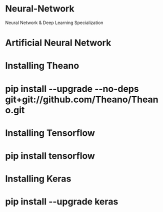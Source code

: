 # Neural-Network
Neural Network &amp; Deep Learning Specialization


# Artificial Neural Network

# Installing Theano
# pip install --upgrade --no-deps git+git://github.com/Theano/Theano.git

# Installing Tensorflow
# pip install tensorflow

# Installing Keras
# pip install --upgrade keras

